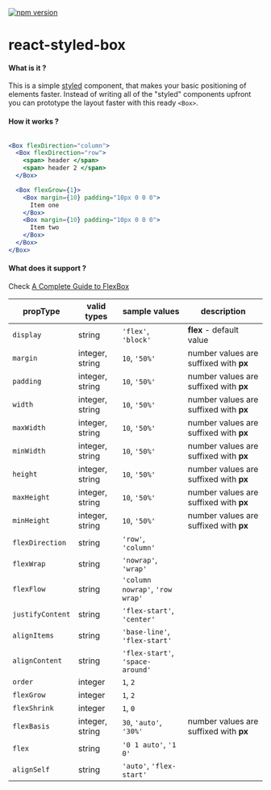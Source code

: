 [![npm version](https://badge.fury.io/js/react-styled-box.svg)](https://badge.fury.io/js/react-styled-box)

# react-styled-box

#### What is it ?

This is a simple [styled](https://github.com/styled-components/styled-components) component, that makes your basic positioning of
elements faster.  Instead of writing all of the "styled" components upfront you
can prototype the layout faster with this ready `<Box>`.

#### How it works ?

```jsx

<Box flexDirection="column">
  <Box flexDirection="row">
    <span> header </span>
    <span> header 2 </span>
  </Box>

  <Box flexGrow={1}>
    <Box margin={10} padding="10px 0 0 0">
      Item one
    </Box>
    <Box margin={10} padding="10px 0 0 0">
      Item two
    </Box>
  </Box>
</Box>

```

#### What does it support ?
Check [A Complete Guide to FlexBox](https://css-tricks.com/snippets/css/a-guide-to-flexbox/)

propType | valid types | sample values | description
--- | --- | --- | ---
`display` | string | `'flex'`, `'block'` | **flex** - default value
`margin` | integer, string |`10`, `'50%'` | number values are suffixed with **px**
`padding` | integer, string | `10`, `'50%'` | number values are suffixed with **px**
`width` | integer, string | `10`, `'50%'` | number values are suffixed with **px**
`maxWidth` | integer, string |`10`, `'50%'` | number values are suffixed with **px**
`minWidth` | integer, string |`10`, `'50%'` | number values are suffixed with **px**
`height` | integer, string | `10`, `'50%'` | number values are suffixed with **px**
`maxHeight` | integer, string | `10`, `'50%'` | number values are suffixed with **px**
`minHeight` | integer, string | `10`, `'50%'` | number values are suffixed with **px**
`flexDirection` | string | `'row'`, `'column'` |
`flexWrap` | string | `'nowrap'`, `'wrap'` |
`flexFlow` | string | `'column nowrap'`, `'row wrap'` |
`justifyContent` | string | `'flex-start'`, `'center'` |
`alignItems` | string | `'base-line'`, `'flex-start'` |
`alignContent` | string | `'flex-start'`, `'space-around'` |
`order` | integer | `1`, `2` |
`flexGrow` | integer | `1`, `2` |
`flexShrink` | integer | `1`, `0` |
`flexBasis` | integer, string | `30`, `'auto'`, `'30%'` | number values are suffixed with **px**
`flex` | string | `'0 1 auto'`, `'1 0'` |
`alignSelf` | string | `'auto'`, `'flex-start'` |
